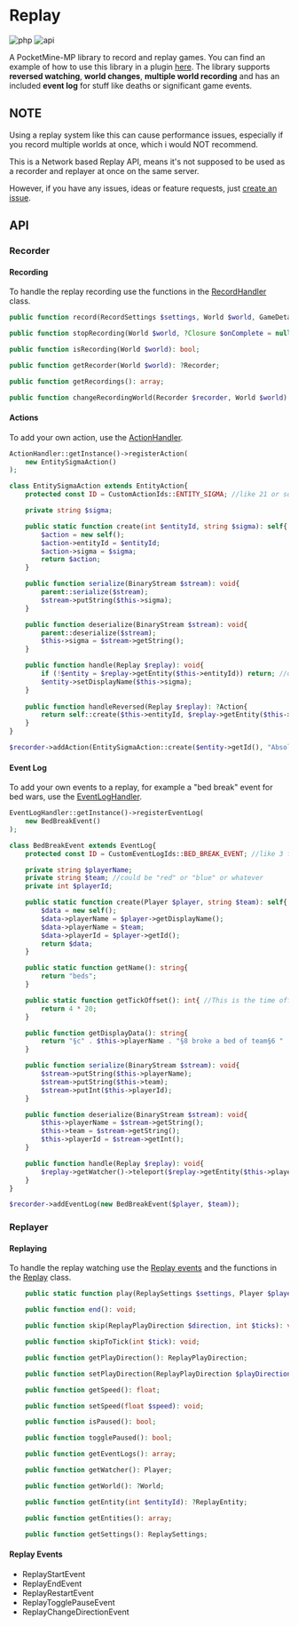 # Replay

![php](https://img.shields.io/badge/php-8.1-informational)
![api](https://img.shields.io/badge/pocketmine-5.0-informational)


A PocketMine-MP library to record and replay games.
You can find an example of how to use this library in a plugin [here](https://github.com/J1b1x/ReplayExample).
The library supports **reversed watching**, **world changes**, **multiple world recording** and has an included **event log** for stuff like deaths or significant game events.


## NOTE
Using a replay system like this can cause performance issues, especially if you record multiple worlds at once, which i would NOT recommend.

This is a Network based Replay API, means it's not supposed to be used as a recorder and replayer at once on the same server.

However, if you have any issues, ideas or feature requests, just [create an issue]().
## API

### Recorder

#### Recording
To handle the replay recording use the functions in the [RecordHandler](https://github.com/J1b1x/Replay/blob/master/src/Jibix/Replay/replay/recorder/RecordHandler.php) class.
```php
public function record(RecordSettings $settings, World $world, GameDetails $details): Recorder;

public function stopRecording(World $world, ?Closure $onComplete = null): void;

public function isRecording(World $world): bool;

public function getRecorder(World $world): ?Recorder;

public function getRecordings(): array;

public function changeRecordingWorld(Recorder $recorder, World $world): void;
```

#### Actions
To add your own action, use the [ActionHandler](https://github.com/J1b1x/Replay/blob/master/src/Jibix/Replay/replay/action/ActionHandler.php).
```php
ActionHandler::getInstance()->registerAction(
    new EntitySigmaAction()
);

class EntitySigmaAction extends EntityAction{
    protected const ID = CustomActionIds::ENTITY_SIGMA; //like 21 or something

    private string $sigma;

    public static function create(int $entityId, string $sigma): self{
        $action = new self();
        $action->entityId = $entityId;
        $action->sigma = $sigma;
        return $action;
    }

    public function serialize(BinaryStream $stream): void{
        parent::serialize($stream);
        $stream->putString($this->sigma);
    }

    public function deserialize(BinaryStream $stream): void{
        parent::deserialize($stream);
        $this->sigma = $stream->getString();
    }

    public function handle(Replay $replay): void{
        if (!$entity = $replay->getEntity($this->entityId)) return; //don't ask me how tf this is even possible
        $entity->setDisplayName($this->sigma);
    }
    
    public function handleReversed(Replay $replay): ?Action{
        return self::create($this->entityId, $replay->getEntity($this->entityId)?->getDisplayName());
    }
}

$recorder->addAction(EntitySigmaAction::create($entity->getId(), "Absolute SIGMA!!!!"));
```

#### Event Log
To add your own events to a replay, for example a "bed break" event for bed wars, use the [EventLogHandler](https://github.com/J1b1x/Replay/blob/master/src/Jibix/Replay/replay/log/EventLogHandler.php).
```php
EventLogHandler::getInstance()->registerEventLog(
    new BedBreakEvent()
);

class BedBreakEvent extends EventLog{
    protected const ID = CustomEventLogIds::BED_BREAK_EVENT; //like 3 for example

    private string $playerName;
    private string $team; //could be "red" or "blue" or whatever
    private int $playerId;

    public static function create(Player $player, string $team): self{
        $data = new self();
        $data->playerName = $player->getDisplayName();
        $data->playerName = $team;
        $data->playerId = $player->getId();
        return $data;
    }

    public static function getName(): string{
        return "beds";
    }

    public static function getTickOffset(): int{ //This is the time offset you get teleported to before the event happened (like 4 * 20 is 4 seconds before they broke the bed)
        return 4 * 20;
    }

    public function getDisplayData(): string{
        return "§c" . $this->playerName . "§8 broke a bed of team§6 " . $this->team);
    }

    public function serialize(BinaryStream $stream): void{
        $stream->putString($this->playerName);
        $stream->putString($this->team);
        $stream->putInt($this->playerId);
    }

    public function deserialize(BinaryStream $stream): void{
        $this->playerName = $stream->getString();
        $this->team = $stream->getString();
        $this->playerId = $stream->getInt();
    }

    public function handle(Replay $replay): void{
        $replay->getWatcher()->teleport($replay->getEntity($this->playerId)->getPosition());
    }
}

$recorder->addEventLog(new BedBreakEvent($player, $team));
```


### Replayer

#### Replaying
To handle the replay watching use the [Replay events]() and the functions in the [Replay](https://github.com/J1b1x/Replay/blob/master/src/Jibix/Replay/replay/replayer/Replay.php) class.
```php
    public static function play(ReplaySettings $settings, Player $player, ReplayInformation $information): void;

    public function end(): void;

    public function skip(ReplayPlayDirection $direction, int $ticks): void;

    public function skipToTick(int $tick): void;

    public function getPlayDirection(): ReplayPlayDirection;

    public function setPlayDirection(ReplayPlayDirection $playDirection): void;

    public function getSpeed(): float;

    public function setSpeed(float $speed): void;

    public function isPaused(): bool;

    public function togglePaused(): bool;

    public function getEventLogs(): array;

    public function getWatcher(): Player;

    public function getWorld(): ?World;

    public function getEntity(int $entityId): ?ReplayEntity;

    public function getEntities(): array;

    public function getSettings(): ReplaySettings;
```

#### Replay Events
- ReplayStartEvent
- ReplayEndEvent
- ReplayRestartEvent
- ReplayTogglePauseEvent
- ReplayChangeDirectionEvent
